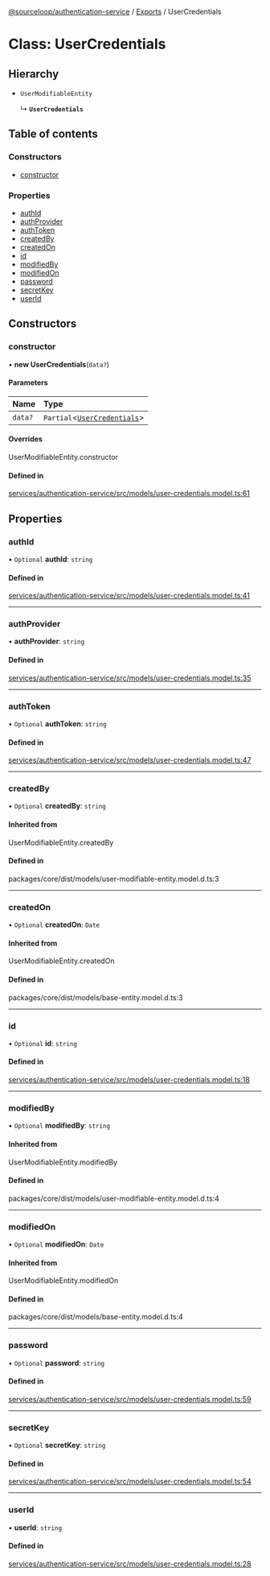 [@sourceloop/authentication-service](../README.md) / [Exports](../modules.md) / UserCredentials

# Class: UserCredentials

## Hierarchy

- `UserModifiableEntity`

  ↳ **`UserCredentials`**

## Table of contents

### Constructors

- [constructor](UserCredentials.md#constructor)

### Properties

- [authId](UserCredentials.md#authid)
- [authProvider](UserCredentials.md#authprovider)
- [authToken](UserCredentials.md#authtoken)
- [createdBy](UserCredentials.md#createdby)
- [createdOn](UserCredentials.md#createdon)
- [id](UserCredentials.md#id)
- [modifiedBy](UserCredentials.md#modifiedby)
- [modifiedOn](UserCredentials.md#modifiedon)
- [password](UserCredentials.md#password)
- [secretKey](UserCredentials.md#secretkey)
- [userId](UserCredentials.md#userid)

## Constructors

### constructor

• **new UserCredentials**(`data?`)

#### Parameters

| Name | Type |
| :------ | :------ |
| `data?` | `Partial`<[`UserCredentials`](UserCredentials.md)\> |

#### Overrides

UserModifiableEntity.constructor

#### Defined in

[services/authentication-service/src/models/user-credentials.model.ts:61](https://github.com/sourcefuse/loopback4-microservice-catalog/blob/b93c60ac7/services/authentication-service/src/models/user-credentials.model.ts#L61)

## Properties

### authId

• `Optional` **authId**: `string`

#### Defined in

[services/authentication-service/src/models/user-credentials.model.ts:41](https://github.com/sourcefuse/loopback4-microservice-catalog/blob/b93c60ac7/services/authentication-service/src/models/user-credentials.model.ts#L41)

___

### authProvider

• **authProvider**: `string`

#### Defined in

[services/authentication-service/src/models/user-credentials.model.ts:35](https://github.com/sourcefuse/loopback4-microservice-catalog/blob/b93c60ac7/services/authentication-service/src/models/user-credentials.model.ts#L35)

___

### authToken

• `Optional` **authToken**: `string`

#### Defined in

[services/authentication-service/src/models/user-credentials.model.ts:47](https://github.com/sourcefuse/loopback4-microservice-catalog/blob/b93c60ac7/services/authentication-service/src/models/user-credentials.model.ts#L47)

___

### createdBy

• `Optional` **createdBy**: `string`

#### Inherited from

UserModifiableEntity.createdBy

#### Defined in

packages/core/dist/models/user-modifiable-entity.model.d.ts:3

___

### createdOn

• `Optional` **createdOn**: `Date`

#### Inherited from

UserModifiableEntity.createdOn

#### Defined in

packages/core/dist/models/base-entity.model.d.ts:3

___

### id

• `Optional` **id**: `string`

#### Defined in

[services/authentication-service/src/models/user-credentials.model.ts:18](https://github.com/sourcefuse/loopback4-microservice-catalog/blob/b93c60ac7/services/authentication-service/src/models/user-credentials.model.ts#L18)

___

### modifiedBy

• `Optional` **modifiedBy**: `string`

#### Inherited from

UserModifiableEntity.modifiedBy

#### Defined in

packages/core/dist/models/user-modifiable-entity.model.d.ts:4

___

### modifiedOn

• `Optional` **modifiedOn**: `Date`

#### Inherited from

UserModifiableEntity.modifiedOn

#### Defined in

packages/core/dist/models/base-entity.model.d.ts:4

___

### password

• `Optional` **password**: `string`

#### Defined in

[services/authentication-service/src/models/user-credentials.model.ts:59](https://github.com/sourcefuse/loopback4-microservice-catalog/blob/b93c60ac7/services/authentication-service/src/models/user-credentials.model.ts#L59)

___

### secretKey

• `Optional` **secretKey**: `string`

#### Defined in

[services/authentication-service/src/models/user-credentials.model.ts:54](https://github.com/sourcefuse/loopback4-microservice-catalog/blob/b93c60ac7/services/authentication-service/src/models/user-credentials.model.ts#L54)

___

### userId

• **userId**: `string`

#### Defined in

[services/authentication-service/src/models/user-credentials.model.ts:28](https://github.com/sourcefuse/loopback4-microservice-catalog/blob/b93c60ac7/services/authentication-service/src/models/user-credentials.model.ts#L28)
